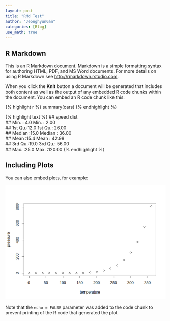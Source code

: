 ```yaml
---
layout: post
title: "RMd Test"
author: "JeonghyunGan"
categories: [Blog]
use_math: true
---
```


R Markdown
----------

This is an R Markdown document. Markdown is a simple formatting syntax
for authoring HTML, PDF, and MS Word documents. For more details on
using R Markdown see
<a href="http://rmarkdown.rstudio.com" class="uri">http://rmarkdown.rstudio.com</a>.

When you click the **Knit** button a document will be generated that
includes both content as well as the output of any embedded R code
chunks within the document. You can embed an R code chunk like this:

{% highlight r %} summary(cars) {% endhighlight %}

{% highlight text %} \#\# speed dist  
\#\# Min. : 4.0 Min. : 2.00  
\#\# 1st Qu.:12.0 1st Qu.: 26.00  
\#\# Median :15.0 Median : 36.00  
\#\# Mean :15.4 Mean : 42.98  
\#\# 3rd Qu.:19.0 3rd Qu.: 56.00  
\#\# Max. :25.0 Max. :120.00 {% endhighlight %}

Including Plots
---------------

You can also embed plots, for example:

![](./2019-11-29-test_files/figure-markdown_strict/pressure-1.png)

Note that the `echo = FALSE` parameter was added to the code chunk to
prevent printing of the R code that generated the plot.
